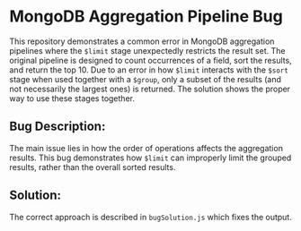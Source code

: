 # MongoDB Aggregation Pipeline Bug
This repository demonstrates a common error in MongoDB aggregation pipelines where the `$limit` stage unexpectedly restricts the result set. The original pipeline is designed to count occurrences of a field, sort the results, and return the top 10. Due to an error in how `$limit` interacts with the `$sort` stage when used together with a `$group`, only a subset of the results (and not necessarily the largest ones) is returned.  The solution shows the proper way to use these stages together.

## Bug Description:
The main issue lies in how the order of operations affects the aggregation results. This bug demonstrates how `$limit` can improperly limit the grouped results, rather than the overall sorted results.

## Solution:
The correct approach is described in `bugSolution.js` which fixes the output.